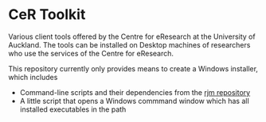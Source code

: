 CeR Toolkit
===

Various client tools offered by the Centre for eResearch at the University of Auckland. 
The tools can be installed on Desktop machines of researchers who use the services of the Centre for eResearch.

This repository currently only provides means to create a Windows installer, which includes

* Command-line scripts and their dependencies from the [rjm repository](https://github.com/mondkaefer/rjm)
* A little script that opens a Windows commmand window which has all installed executables in the path

